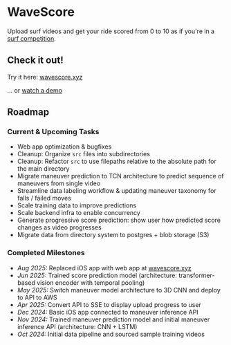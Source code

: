 # WaveScore

Upload surf videos and get your ride scored from 0 to 10 as if you're in a [surf competition](https://en.wikipedia.org/wiki/World_Surf_League#Judging[28]).

## Check it out!

Try it here: [wavescore.xyz](https://www.wavescore.xyz/)

... or [watch a demo](https://youtu.be/qYMjHPNFqr0)

## Roadmap

### Current & Upcoming Tasks
   - Web app optimization & bugfixes
   - Cleanup: Organize `src` files into subdirectories
   - Cleanup: Refactor `src` to use filepaths relative to the absolute path for the main directory
   - Migrate maneuver prediction to TCN architecture to predict sequence of maneuvers from single video
   - Streamline data labeling workflow & updating maneuver taxonomy for falls / failed moves
   - Scale training data to improve predictions
   - Scale backend infra to enable concurrency
   - Generate progressive score prediction: show user how predicted score changes as video progresses
   - Migrate data from directory system to postgres + blob storage (S3)

### Completed Milestones
   - *Aug 2025:* Replaced iOS app with web app at [wavescore.xyz](https://www.wavescore.xyz/)
   - *Jun 2025:* Trained score prediction model (architecture: transformer-based vision encoder with temporal pooling)
   - *May 2025:* Switch maneuver model architecture to 3D CNN and deploy to API to AWS
   - *Apr 2025:* Convert API to SSE to display upload progress to user
   - *Dec 2024:* Basic iOS app connected to maneuver inference API
   - *Nov 2024:* Trained maneuver prediction model and initial maneuver inference API (architecture: CNN + LSTM)
   - *Oct 2024:* Initial data pipeline and sourced sample training videos